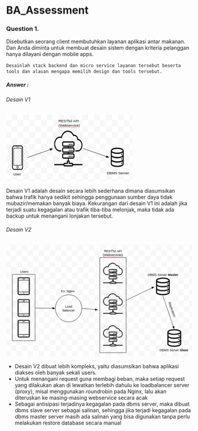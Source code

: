 # BA_Assessment

### Question 1.
Disebutkan seorang client membutuhkan layanan aplikasi antar makanan. Dan Anda diminta untuk membuat desain sistem dengan kriteria pelanggan hanya dilayani dengan mobile apps.
```
Desainlah stack backend dan micro service layanan tersebut beserta tools dan alasan mengapa memilih design dan tools tersebut.
```
##### Answer :

###### Desain V1
![Desain V1](https://github.com/ndgspn/BA_Assessment/blob/master/diagram/desain%20v1.png)

Desain V1 adalah desain secara lebih sederhana dimana diasumsikan bahwa trafik hanya sedikit sehingga penggunaan sumber daya tidak mubazir/memakan banyak biaya. Kekurangan dari desain V1 ini adalah jika terjadi suatu kegagalan atau trafik tiba-tiba melonjak, maka tidak ada backup untuk menangani lonjakan tersebut.

###### Desain V2
![Desain V1](https://github.com/ndgspn/BA_Assessment/blob/master/diagram/desain_v2.png)

- Desain V2 dibuat lebih kompleks, yaitu diasumsikan bahwa aplikasi diakses oleh banyak sekali users.
- Untuk menangani request guna membagi beban, maka setiap request yang dilakukan akan di lewatkan terlebih dahulu ke loadbalancer server (proxy), misal menggunakan roundrobin pada Nginx, lalu akan diteruskan ke masing-masing webservice secara acak
- Sebagai antisipasi terjadinya kegagalan pada dbms server, maka dibuat dbms slave server sebagai salinan, sehingga jika terjadi kegagalan pada dbms master server masih ada salinan yang bisa digunakan tanpa perlu melakukan restore database secara manual 
